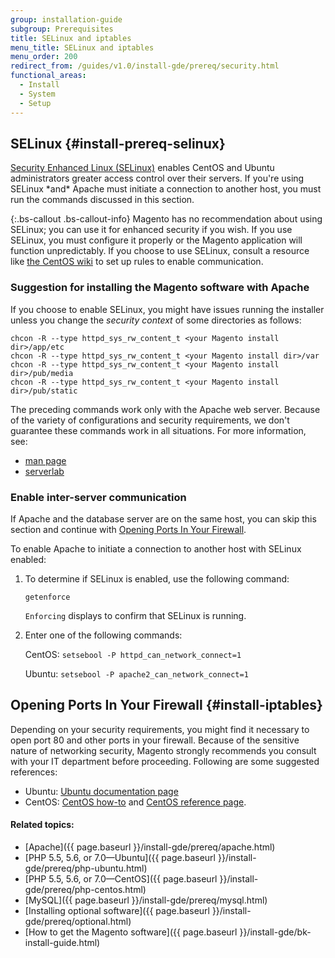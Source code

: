 ```yaml
---
group: installation-guide
subgroup: Prerequisites
title: SELinux and iptables
menu_title: SELinux and iptables
menu_order: 200
redirect_from: /guides/v1.0/install-gde/prereq/security.html
functional_areas:
  - Install
  - System
  - Setup
---
```


## SELinux {#install-prereq-selinux}
[Security Enhanced Linux (SELinux)](http://selinuxproject.org/page/Main_Page) enables CentOS and Ubuntu administrators greater access control over their servers. If you're using SELinux \*and\* Apache must initiate a connection to another host, you must run the commands discussed in this section.

{:.bs-callout .bs-callout-info}
Magento has no recommendation about using SELinux; you can use it for enhanced security if you wish. If you use SELinux, you must configure it properly or the Magento application will function unpredictably. If you choose to use SELinux, consult a resource like [the CentOS wiki](http://wiki.centos.org/HowTos/SELinux) to set up rules to enable communication.

### Suggestion for installing the Magento software with Apache

If you choose to enable SELinux, you might have issues running the installer unless you change the *security context* of some directories as follows:

	chcon -R --type httpd_sys_rw_content_t <your Magento install dir>/app/etc
	chcon -R --type httpd_sys_rw_content_t <your Magento install dir>/var
	chcon -R --type httpd_sys_rw_content_t <your Magento install dir>/pub/media
	chcon -R --type httpd_sys_rw_content_t <your Magento install dir>/pub/static

The preceding commands work only with the Apache web server. Because of the variety of configurations and security requirements, we don't guarantee these commands work in all situations. For more information, see:

*	[man page](http://linux.die.net/man/8/httpd_selinux)
*	[serverlab](http://www.serverlab.ca/tutorials/linux/web-servers-linux/configuring-selinux-policies-for-apache-web-servers/)

### Enable inter-server communication

If Apache and the database server are on the same host, you can skip this section and continue with [Opening Ports In Your Firewall](#install-iptables).

To enable Apache to initiate a connection to another host with SELinux enabled:

1.	To determine if SELinux is enabled, use the following command:

		getenforce

	`Enforcing` displays to confirm that SELinux is running.

2.	Enter one of the following commands:

	CentOS: `setsebool -P httpd_can_network_connect=1`

	Ubuntu: `setsebool -P apache2_can_network_connect=1`

## Opening Ports In Your Firewall {#install-iptables}

Depending on your security requirements, you might find it necessary to open port 80 and other ports in your firewall. Because of the sensitive nature of networking security, Magento strongly recommends you consult with your IT department before proceeding. Following are some suggested references:

*	Ubuntu: [Ubuntu documentation page](https://help.ubuntu.com/community/IptablesHowTo)
*	CentOS: [CentOS how-to](http://wiki.centos.org/HowTos/Network/IPTables) and [CentOS reference page](http://www.centos.org/docs/4/4.5/Security_Guide/s1-firewall-ipt-basic.html).

#### Related topics:

*	[Apache]({{ page.baseurl }}/install-gde/prereq/apache.html)
*	[PHP 5.5, 5.6, or 7.0—Ubuntu]({{ page.baseurl }}/install-gde/prereq/php-ubuntu.html)
*	[PHP 5.5, 5.6, or 7.0—CentOS]({{ page.baseurl }}/install-gde/prereq/php-centos.html)
*	[MySQL]({{ page.baseurl }}/install-gde/prereq/mysql.html)
*	[Installing optional software]({{ page.baseurl }}/install-gde/prereq/optional.html)
*	[How to get the Magento software]({{ page.baseurl }}/install-gde/bk-install-guide.html)
